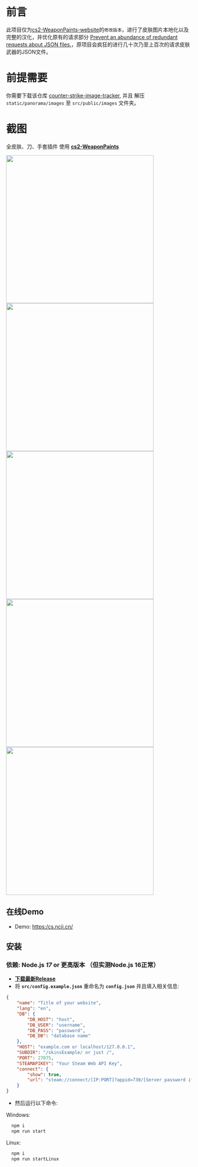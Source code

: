 # 前言
此项目仅为[cs2-WeaponPaints-website](https://github.com/L1teD/cs2-WeaponPaints-website)的`修改版本`，进行了皮肤图片本地化以及完整的汉化，并优化原有的请求部分 [Prevent an abundance of redundant requests about JSON files.](https://github.com/L1teD/cs2-WeaponPaints-website/pull/12)，原项目会疯狂的进行几十次乃至上百次的请求皮肤武器的JSON文件。

# 前提需要

你需要下载该仓库 [counter-strike-image-tracker](https://github.com/ByMykel/counter-strike-image-tracker/), 并且 解压 `static/panorama/images` 至 `src/public/images` 文件夹。

# 截图

全皮肤、刀、手套插件 使用 **[cs2-WeaponPaints](https://github.com/Nereziel/cs2-WeaponPaints/)**

<div>
    <img src="https://github.com/L1teD/cs2-WeaponPaints-website/blob/main/previews/1.png?raw=true" width="400">
    <img src="https://github.com/L1teD/cs2-WeaponPaints-website/blob/main/previews/2.png?raw=true" width="400">
    <img src="https://github.com/L1teD/cs2-WeaponPaints-website/blob/main/previews/3.png?raw=true" width="400">
    <img src="https://github.com/L1teD/cs2-WeaponPaints-website/blob/main/previews/4.png?raw=true" width="400">
    <img src="https://github.com/L1teD/cs2-WeaponPaints-website/blob/main/previews/5.png?raw=true" width="400">
</div>


## 在线Demo
- Demo: [https:/cs.ncii.cn/](https:/cs.ncii.cn/)

## 安装

### 依赖: Node.js *17* or 更高版本 （但实测Node.js 16正常）

- **[下载最新Release](https://github.com/SwaggyMacro/cs2-WeaponPaints-Web/releases)**
- 将 **`src/config.example.json`** 重命名为 **`config.json`** 并且填入相关信息:
```json
{
    "name": "Title of your website",
    "lang": "en", 
    "DB": {
        "DB_HOST": "host",
        "DB_USER": "username",
        "DB_PASS": "password",
        "DB_DB": "database name"
    },
    "HOST": "example.com or localhost/127.0.0.1",
    "SUBDIR": "/skinsExample/ or just /",
    "PORT": 27075,
    "STEAMAPIKEY": "Your Steam Web API Key",
    "connect": {
        "show": true,
        "url": "steam://connect/[IP:PORT]?appid=730/[Server password if needed]"
    }
}
```

- 然后运行以下命令:

Windows:
```bash
  npm i
  npm run start
```

Linux:
```bash
  npm i
  npm run startLinux
```
